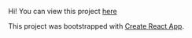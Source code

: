 Hi! You can view this project [here](https://wellness-tracker.surge.sh/)

This project was bootstrapped with [Create React App](https://github.com/facebook/create-react-app).

